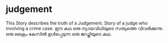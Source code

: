 # judgement
This Story describes the truth of a Judgement. Story of a judge who involving a crime case.
ഈ കഥ ഒരു ന്യായവിധിയുടെ സത്യത്തെ വിവരിക്കുന്നു. ഒരു ക്രൈം കേസിൽ  ഉൾപ്പെടുന്ന ഒരു ജഡ്ജിയുടെ കഥ.
